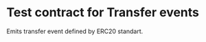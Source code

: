 Test contract for Transfer events
=================================

Emits transfer event defined by ERC20 standart.